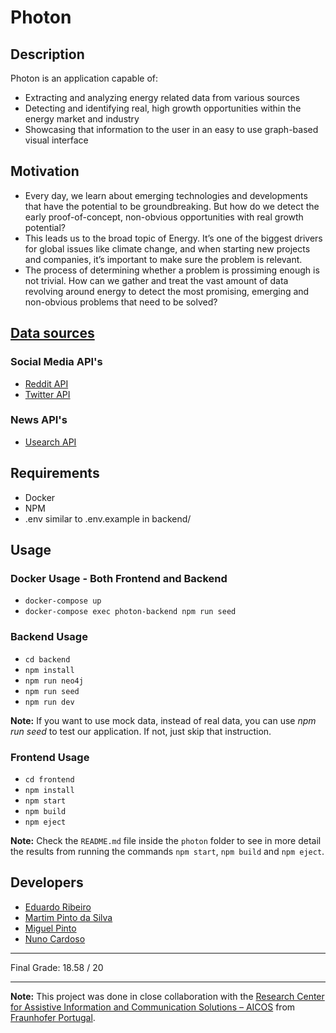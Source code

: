# Photon

## Description
Photon is an application capable of:
* Extracting and analyzing energy related data from various sources
* Detecting and identifying real, high growth opportunities within the energy market and industry
* Showcasing that information to the user in an easy to use graph-based visual interface

## Motivation
* Every day, we learn about emerging technologies and developments that have the potential to be groundbreaking. But how do we detect the early proof-of-concept, non-obvious opportunities with real growth potential?
* This leads us to the broad topic of Energy. It’s one of the biggest drivers for global issues like climate change, and when starting new projects and companies, it’s important to make sure the problem is relevant.
* The process of determining whether a problem is prossiming enough is not trivial. How can we gather and treat the vast amount of data revolving around energy to detect the most promising, emerging and non-obvious problems that need to be solved?

## [Data sources](https://github.com/EduRibeiro00/feup-lapd/wiki/Sources-API-Information)
### Social Media API's
* [Reddit API](https://pushshift.io/api-parameters/)
* [Twitter API](https://developer.twitter.com/en/docs/twitter-api/api-reference-index)
### News API's
* [Usearch API](https://usearch.com/)

## Requirements
* Docker
* NPM
* .env similar to .env.example in backend/

## Usage
### Docker Usage - Both Frontend and Backend
* `docker-compose up`
* `docker-compose exec photon-backend npm run seed`

### Backend Usage 
* `cd backend`
* `npm install`
* `npm run neo4j`
* `npm run seed`
* `npm run dev`

**Note:** If you want to use mock data, instead of real data, you can use *npm run seed* to test our application. If not, just skip that instruction.

### Frontend Usage
* `cd frontend`
* `npm install`
* `npm start`
* `npm build`
* `npm eject`

**Note:** Check the `README.md` file inside the `photon` folder to see in more detail the results from running the commands `npm start`, `npm build` and `npm eject`.

## Developers
* [Eduardo Ribeiro](https://github.com/EduRibeiro00)
* [Martim Pinto da Silva](https://github.com/motapinto)
* [Miguel Pinto](https://github.com/MiguelDelPinto)
* [Nuno Cardoso](https://github.com/nmtc01)

---

Final Grade: 18.58 / 20

---

**Note:** This project was done in close collaboration with the [Research Center for Assistive Information and Communication Solutions – AICOS](https://www.aicos.fraunhofer.pt/en/home.html) from [Fraunhofer Portugal](https://www.fraunhofer.pt/en/about_us.html).
